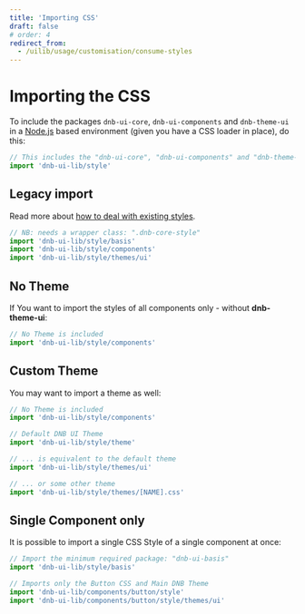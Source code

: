 ```yaml
---
title: 'Importing CSS'
draft: false
# order: 4
redirect_from:
  - /uilib/usage/customisation/consume-styles
---
```


# Importing the CSS

To include the packages `dnb-ui-core`, `dnb-ui-components` and `dnb-theme-ui` in a [Node.js](https://nodejs.org) based environment (given you have a CSS loader in place), do this:

```js
// This includes the "dnb-ui-core", "dnb-ui-components" and "dnb-theme-ui"
import 'dnb-ui-lib/style'
```

## Legacy import

Read more about [how to deal with existing styles](/uilib/usage/customisation/styling#how-to-deal-with-existing-styles).

```js
// NB: needs a wrapper class: ".dnb-core-style"
import 'dnb-ui-lib/style/basis'
import 'dnb-ui-lib/style/components'
import 'dnb-ui-lib/style/themes/ui'
```

## No Theme

If You want to import the styles of all components only - without **dnb-theme-ui**:

```js
// No Theme is included
import 'dnb-ui-lib/style/components'
```

## Custom Theme

You may want to import a theme as well:

```js
// No Theme is included
import 'dnb-ui-lib/style/components'

// Default DNB UI Theme
import 'dnb-ui-lib/style/theme'
```

```js
// ... is equivalent to the default theme
import 'dnb-ui-lib/style/themes/ui'

// ... or some other theme
import 'dnb-ui-lib/style/themes/[NAME].css'
```

## Single Component only

It is possible to import a single CSS Style of a single component at once:

```js
// Import the minimum required package: "dnb-ui-basis"
import 'dnb-ui-lib/style/basis'

// Imports only the Button CSS and Main DNB Theme
import 'dnb-ui-lib/components/button/style'
import 'dnb-ui-lib/components/button/style/themes/ui'
```
